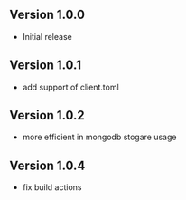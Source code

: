 ## Version 1.0.0
* Initial release

## Version 1.0.1
* add support of client.toml

## Version 1.0.2
* more efficient in mongodb stogare usage

## Version 1.0.4
* fix build actions
